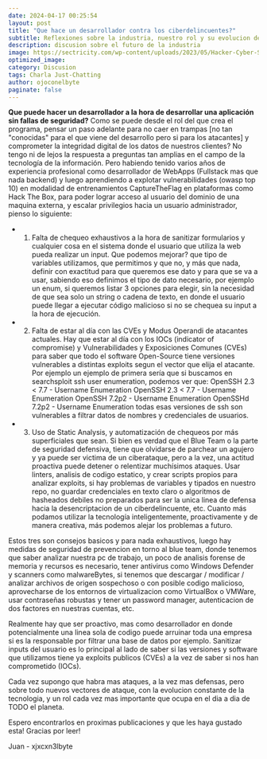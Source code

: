 ```yaml
---
date: 2024-04-17 00:25:54
layout: post
title: "Que hace un desarrollador contra los ciberdelincuentes?"
subtitle: Reflexiones sobre la industria, nuestro rol y su evolucion de cara al futuro
description: discusion sobre el futuro de la industria
image: https://sectricity.com/wp-content/uploads/2023/05/Hacker-Cyber-Security-Internet-Sectricity.jpg
optimized_image:
category: Discusion
tags: Charla Just-Chatting
author: ojoconelbyte
paginate: false
---
```

**Que puede hacer un desarrollador a la hora de desarrollar una aplicación sin fallas de seguridad?** 
Como se puede desde el rol del que crea el programa, pensar un paso adelante para no caer en trampas [no tan "conocidas" para el que viene del desarrollo pero si para los atacantes] y comprometer la integridad digital de los datos de nuestros clientes? 
No tengo ni de lejos la respuesta a preguntas tan amplias en el campo de la tecnología de la información. Pero habiendo tenido varios años de experiencia profesional como desarrollador de WebApps (Fullstack mas que nada backend) y luego aprendiendo a explotar vulnerabilidades (owasp top 10) en modalidad de entrenamientos CaptureTheFlag en plataformas como Hack The Box, para poder lograr acceso al usuario del dominio de una maquina externa, y escalar privilegios hacia un usuario administrador, pienso lo siguiente:

- 1. Falta de chequeo exhaustivos a la hora de sanitizar formularios y cualquier cosa en el sistema donde el usuario que utiliza la web pueda realizar un input. 
Que podemos mejorar? que tipo de variables utilizamos, que permitimos y que no, y más que nada, definir con exactitud para que queremos ese dato y para que se va a usar, sabiendo eso definimos el tipo de dato necesario, por ejemplo un enum, si queremos listar 3 opciones para elegir, sin la necesidad de que sea solo un string o cadena de texto, en donde el usuario puede llegar a ejecutar código malicioso si no se chequea su input a la hora de ejecución. 

- 2. Falta de estar al día con las CVEs y Modus Operandi de atacantes actuales. 
Hay que estar al día con los IOCs (indicator of compromise) y Vulnerabilidades y Exposiciones Comunes (CVEs) para saber que todo el software Open-Source tiene versiones vulnerables a distintas exploits segun el vector que elija el atacante. 
Por ejemplo un ejemplo de primera sería que si buscamos en searchsploit ssh user enumeration, podemos ver que: 
OpenSSH 2.3 < 7.7 - Username Enumeration
OpenSSH 2.3 < 7.7 - Username Enumeration
OpenSSH 7.2p2 - Username Enumeration
OpenSSHd 7.2p2 - Username Enumeration
todas esas versiones de ssh son vulnerables a filtrar datos de nombres y credenciales de usuarios. 

- 3. Uso de Static Analysis, y automatización de chequeos por más superficiales que sean. 
Si bien es verdad que el Blue Team o la parte de seguridad defensiva, tiene que olvidarse de parchear un agujero y ya puede ser victima de un ciberataque, pero a la vez, una actitud proactiva puede detener o relentizar muchísimos ataques. 
Usar linters, analisis de codigo estatico, y crear scripts propios para analizar exploits, si hay problemas de variables y tipados en nuestro repo, no guardar credenciales en texto claro o algoritmos de hasheados debiles no preparados para ser la unica linea de defensa hacia la desencriptacion de un ciberdelincuente, etc. Cuanto más podamos utilizar la tecnología inteligentemente, proactivamente y de manera creativa, más podemos alejar los problemas a futuro. 

Estos tres son consejos basicos y para nada exhaustivos, luego hay medidas de seguridad de prevencion en torno al blue team, donde tenemos que saber analizar nuestra pc de trabajo, un poco de analisis forense de memoria y recursos es necesario, tener antivirus como Windows Defender y scanners como malwareBytes, si tenemos que descargar / modificar / analizar archivos de origen sospechoso o con posible codigo malicioso, aprovecharse de los entornos de virtualizacion como VirtualBox o VMWare, usar contraseñas robustas y tener un password manager, autenticacion de dos factores en nuestras cuentas, etc. 

Realmente hay que ser proactivo, mas como desarrollador en donde potencialmente una linea sola de codigo puede arruinar toda una empresa si es la responsable por filtrar una base de datos por ejemplo. Sanitizar inputs del usuario es lo principal al lado de saber si las versiones y software que utilizamos tiene ya exploits publicos (CVEs) a la vez de saber si nos han comprometido (IOCs).

Cada vez supongo que habra mas ataques, a la vez mas defensas, pero sobre todo nuevos vectores de ataque, con la evolucion constante de la tecnologia, y un rol cada vez mas importante que ocupa en el dia a dia de TODO el planeta.

Espero encontrarlos en proximas publicaciones y que les haya gustado esta! 
Gracias por leer!

Juan - xjxcxn3lbyte
